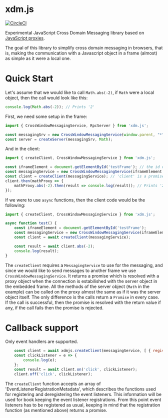 # xdm.js
[![CircleCI](https://circleci.com/gh/Katona/xdm.js.svg?style=shield&circle-token=4fe7750d41525e10efd25cf28e42b5b07c8230f9)](https://circleci.com/gh/Katona/xdm.js)

Experimental JavaScript Cross Domain Messaging library based on [JavaScript proxies](https://developer.mozilla.org/en-US/docs/Web/JavaScript/Reference/Global_Objects/Proxy).

The goal of this library to simplify cross domain messaging in browsers, that is, making the communication with a Javascript object in a frame (almost) as simple as it were a local one.

# Quick Start
Let's assume that we would like to call `Math.abs(-2)`, if `Math` were a local object, then the call would look like this:

```javascript
console.log(Math.abs(-2)); // Prints '2'
```

First, we need some setup in the frame:
```javascript
import { CrossWindowMessagingService, RpcServer } from 'xdm.js';

const messagingSrv = new CrossWindowMessagingService(window.parent, "*");
const server = createServer(messagingSrv, Math);
```

And in the client:
```javascript
import { createClient, CrossWindowMessagingService } from 'xdm.js';

const iframeElement = document.getElementById('testFrame'); // the id of the frame containing the `Math` object to be called
const messagingService = new CrossWindowMessagingService(iframeElement.contentWindow, "*");
const client = createClient(messagingService); // 'client' is a promise which resolves with the proxy of 'Math'
client.then(mathProxy => {
    mathProxy.abs(-2).then(result => console.log(result)); // Prints '2'
});
```

If we were to use `async` functions, then the client code would be the following:
```javascript
import { createClient, CrossWindowMessagingService } from 'xdm.js';

async function test() {
    const iframeElement = document.getElementById('testFrame');
    const messagingService = new CrossWindowMessagingService(iframeElement.contentWindow, "*");
    const client = await createClient(messagingService);

    const result = await client.abs(-2);
    console.log(result);
}
```

The `createClient` requires a `MessagingService` to use for the messaging, and since we would like to send messages to another frame we use `CrossWindowMessagingService`. It returns a promise which is resolved with a proxy object when the connection is estabilished with the server object in the embedded frame. All the methods of the server object (`Math` in the example) can be called on the proxy almost the same as if it was the server object itself. The only difference is the calls return a `Promise` in every case. If the call is successful, then the promise is resolved with the return value if any, if the call fails then the promise is rejected.

# Callback support

Only event handlers are supported.

```javascript
    const client = await xdmjs.createClient(messagingService, [ { register: 'on', deregister: 'off' } ]);
    const clickListener = e => {
        console.log(e);
    };
    const result = await client.on('click', clickListener);
    client.off('click', clickListener);
```

The `createClient` function accepts an array of 'EventListenerRegistrationMetadata', which describes the functions used for registering and
deregistering the event listeners. This information will be used for book keeping the event listener registrations. From this point event listeners has to be registered as usual, keeping in mind that the registration function (as mentioned above) returns a promise.